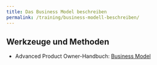 ```yaml
---
title: Das Business Model beschreiben
permalink: /training/business-modell-beschreiben/
---
```


## Werkzeuge und Methoden

 * Advanced Product Owner-Handbuch: [Business Model][1]

[1]:	https://manual.advancedproductowner.com/business-model/
